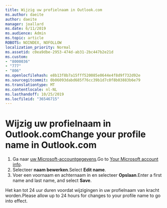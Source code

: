 ```yaml
---
title: Wijzig uw profielnaam in Outlook.com
ms.author: daeite
author: daeite
manager: joallard
ms.date: 6/11/2019
ms.audience: Admin
ms.topic: article
ROBOTS: NOINDEX, NOFOLLOW
localization_priority: Normal
ms.assetid: c0ea9dbe-2953-474d-ab31-2bc447b2e21d
ms.custom:
- "8000036"
- "777"
- "806"
ms.openlocfilehash: e8b13f8b7a15fff520085e0644e4f8d9f732d92e
ms.sourcegitcommit: 0b06093dabd685f76cc39b1d7c0f8b03883b6e79
ms.translationtype: MT
ms.contentlocale: nl-NL
ms.lasthandoff: 10/25/2019
ms.locfileid: "36546715"
---
```

# <a name="change-your-profile-name-in-outlookcom"></a><span data-ttu-id="be443-102">Wijzig uw profielnaam in Outlook.com</span><span class="sxs-lookup"><span data-stu-id="be443-102">Change your profile name in Outlook.com</span></span>

1. <span data-ttu-id="be443-103">Ga naar [uw Microsoft-accountgegevens](https://go.microsoft.com/fwlink/p/?linkid=860841).</span><span class="sxs-lookup"><span data-stu-id="be443-103">Go to [Your Microsoft account info](https://go.microsoft.com/fwlink/p/?linkid=860841).</span></span>
2. <span data-ttu-id="be443-104">Selecteer **naam bewerken**.</span><span class="sxs-lookup"><span data-stu-id="be443-104">Select **Edit name**.</span></span>
3. <span data-ttu-id="be443-105">Voer een voornaam en achternaam in en selecteer **Opslaan**.</span><span class="sxs-lookup"><span data-stu-id="be443-105">Enter a first name and last name, and select **Save**.</span></span>

<span data-ttu-id="be443-106">Het kan tot 24 uur duren voordat wijzigingen in uw profielnaam van kracht worden.</span><span class="sxs-lookup"><span data-stu-id="be443-106">Please allow up to 24 hours for changes to your profile name to go into effect.</span></span>